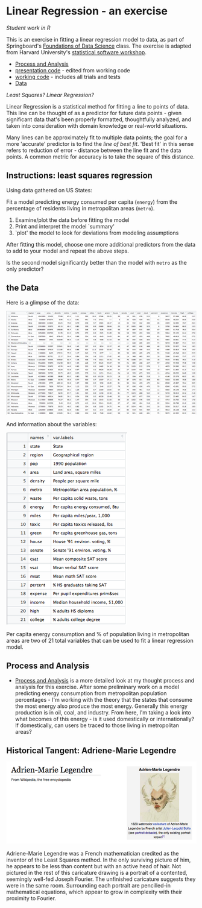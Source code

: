 Linear Regression - an exercise
===============================

_Student work in R_

This is an exercise in fitting a linear regression model to data, as part of Springboard's [Foundations of Data Science](https://www.springboard.com/workshops/data-science/learn#1090-data-analysis-in-depth) class. The exercise is adapted from Harvard University's [statistical software workshop](http://tutorials.iq.harvard.edu/R/Rstatistics/Rstatistics.html).

- [Process and Analysis](process-analysis.md)
- [presentation code](linear-regression-V1.R) - edited from working code
- [working code](linear-regression.R) - includes all trials and tests
- [Data](data)

_Least Squares? Linear Regression?_

Linear Regression is a statistical method for fitting a line to points of data. This line can be thought of as a predictor for future data points - given significant data that's been properly formatted, thoughtfully analyzed, and taken into consideration with domain knowledge or real-world situations. 

Many lines can be approximately fit to multiple data points; the goal for a more 'accurate' predictor is to find the _line of best fit_. 'Best fit' in this sense refers to reduction of error - distance between the line fit and the data points. A common metric for accuracy is to take the square of this distance. 

## Instructions: least squares regression

Using data gathered on US States:

Fit a model predicting energy consumed per capita (`energy`) from the percentage of residents living in metropolitan areas (`metro`).

1. Examine/plot the data before fitting the model
2. Print and interpret the model `summary'
3. `plot' the model to look for deviations from modeling assumptions

After fitting this model, choose one more additional predictors from the data to add to your model and repeat the above steps. 

Is the second model significantly better than the model with `metro` as the only predictor?


## the Data

Here is a glimpse of the data:

![sampledata01](plots/sampledata01.png)

And information about the variables:

![attributes](plots/sampledata02.png)

Per capita energy consumption and % of population living in metropolitan areas are two of 21 total variables that can be used to fit a linear regression model. 

## Process and Analysis

- [Process and Analysis](process-analysis.md) is a more detailed look at my thought process and analysis for this exercise. After some preliminary work on a model predicting energy consumption from metropolitan population percentages - I'm working with the theory that the states that consume the most energy also produce the most energy. Generally this energy production is in oil, coal, and industry. From here, I'm taking a look into what becomes of this energy - is it used domestically or internationally? If domestically, can users be traced to those living in metropolitan areas? 

## Historical Tangent: Adriene-Marie Legendre

![Adriene-Marie Legendre](plots/legendre.jpg)

Adriene-Marie Legendre was a French mathematician credited as the inventor of the Least Squares method. In the only surviving picture of him, he appears to be less than content but with an active head of hair. Not pictured in the rest of this caricature drawing is a portrait of a contented, seemingly well-fed Joseph Fourier. The unfinished caricature suggests they were in the same room. Surrounding each portrait are pencilled-in mathematical equations, which appear to grow in complexity with their proximity to Fourier. 





